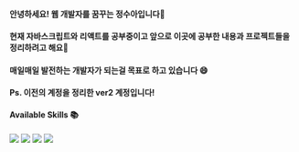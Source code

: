 #### 안녕하세요! 웹 개발자를 꿈꾸는 정수아입니다👋 
#### 현재 자바스크립트와 리액트를 공부중이고 앞으로 이곳에 공부한 내용과 프로젝트들을 정리하려고 해요🌱
#### 매일매일 발전하는 개발자가 되는걸 목표로 하고 있습니다 😄
#### Ps. 이전의 계정을 정리한 ver2 계정입니다!

#### Available Skills 📚
<div>
<img src ="https://img.shields.io/badge/Python-3776AB?style=flat-square&logo=Python&logoColor=white"/>
<img src ="https://img.shields.io/badge/Android-brightgreen?style=flat-square&logo=Android&logoColor=white"/>
<img src ="https://img.shields.io/badge/JavaScript-F7DF1E?style=flat-square&logo=JavaScript&logoColor=white"/>
<img src ="https://img.shields.io/badge/React-61DAFB?style=flat-square&logo=React&logoColor=white"/>
</div>

<!--
**SuaJeong-winter/SuaJeong-winter** is a ✨ _special_ ✨ repository because its `README.md` (this file) appears on your GitHub profile.

Here are some ideas to get you started:

- 🔭 I’m currently working on ...
- 🌱 I’m currently learning ...
- 👯 I’m looking to collaborate on ...
- 🤔 I’m looking for help with ...
- 💬 Ask me about ...
- 📫 How to reach me: ...
- 😄 Pronouns: ...
- ⚡ Fun fact: ...
-->

